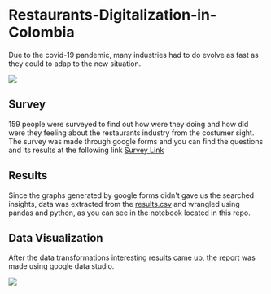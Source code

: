 # Restaurants-Digitalization-in-Colombia
Due to the covid-19 pandemic, many industries had to do evolve as fast as they could to adap to the new situation.

<p>
    <img src="https://drive.google.com/uc?export=view&id=11Z7Qyygw9Cuk_fuQdhZ8IKEJqS6gF27N"/>
</p>


## Survey

159 people were surveyed to find out how were they doing and how did were they feeling about the restaurants industry from the costumer sight. The survey was made through google forms and you can find the questions and its results at the following link 
[Survey Link](https://docs.google.com/forms/d/1YrjkUIuG89lovBDparHVsaMkbMtk5XymFKmdTgB2xUY/edit?usp=sharing)

## Results

Since the graphs generated by google forms didn't gave us the searched insights, data was extracted from the 
[results.csv](https://drive.google.com/file/d/1zzZIImv104BaSQ_lM_ztCm6pVV8gVokV/view?usp=sharing)  and wrangled using pandas and python, as you can see in the notebook located in this repo. 

## Data Visualization

After the data transformations interesting results came up, the [report](https://drive.google.com/file/d/1u0XD2Jg3q_mL8eot2S9zorxh06-9NyZC/view?usp=sharing) was made using google data studio. 

<p>
    <img src="https://drive.google.com/uc?export=view&id=1F_IsHgym-31mmAm35347-_2w5awpFtNT"/>
</p>
